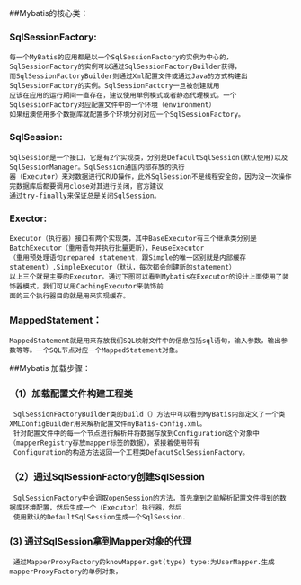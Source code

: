##Mybatis的核心类：

  ### SqlSessionFactory: 
    每一个MyBatis的应用都是以一个SqlSessionFactory的实例为中心的，SqlSessionFactory的实例可以通过SqlSessionFactoryBuilder获得，
    而SqlSessionFactoryBuilder则通过Xml配置文件或通过Java的方式构建出SqlSessionFactory的实例。SqlSessionFactory一旦被创建就用
    应该在应用的运行期间一直存在，建议使用单例模式或者静态代理模式。一个SqlsessionFactory对应配置文件中的一个环境（environment）
    如果纽澳使用多个数据库就配置多个环境分别对应一个SqlSessionFactory。
    
  ### SqlSession:
    SqlSession是一个接口，它是有2个实现类，分别是DefacultSqlSession(默认使用)以及SqlSessionManager。SqlSession通国内部存放的执行
    器（Executor）来对数据进行CRUD操作，此外SqlSession不是线程安全的，因为没一次操作完数据库后都要调用close对其进行关闭，官方建议
    通过try-finally来保证总是关闭SqlSession。
    
  ### Exector:
    Executor（执行器）接口有两个实现类，其中BaseExecutor有三个继承类分别是BatchExecutor（重用语句并执行批量更新），ReuseExecutor
    （重用预处理语句prepared statement，跟Simple的唯一区别就是内部缓存statement）,SimpleExecutor（默认，每次都会创建新的statement）
    以上三个就是主要的Executor。通过下图可以看到Mybatis在Executor的设计上面使用了装饰器模式，我们可以用CachingExecutor来装饰前
    面的三个执行器目的就是用来实现缓存。
    
  ### MappedStatement：
    MappedStatement就是用来存放我们SQL映射文件中的信息包括sql语句，输入参数，输出参数等等。一个SQL节点对应一个MappedStatement对象。

##Mybatis 加载步骤：

  ### （1）加载配置文件构建工程类
     SqlSessionFactoryBuilder类的build（）方法中可以看到MyBatis内部定义了一个类XMLConfigBuilder用来解析配置文件myBatis-config.xml。
     针对配置文件中的每一个节点进行解析并将数据存放到Configuration这个对象中（mapperRegistry存放mapper标签的数据），紧接着使用带有
     Configuration的构造方法返回一个工程类DefacutSqlSessionFactory。
  ### （2）通过SqlSessionFactory创建SqlSession
     SqlSessionFactory中会调取openSession的方法，首先拿到之前解析配置文件得到的数据库环境配置，然后生成一个（Executor）执行器，然后
     使用默认的DefaultSqlSession生成一个SqlSession.
  ###  (3) 通过SqlSession拿到Mapper对象的代理
     通过MapperProxyFactory的knowMapper.get(type) type:为UserMapper.生成mapperProxyFactory的单例对象，
